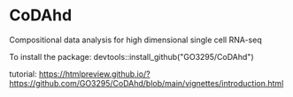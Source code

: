 # CoDAhd
Compositional data analysis for high dimensional single cell RNA-seq

To install the package: devtools::install_github("GO3295/CoDAhd")
  
tutorial: https://htmlpreview.github.io/?https://github.com/GO3295/CoDAhd/blob/main/vignettes/introduction.html
